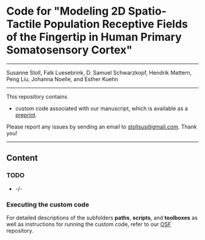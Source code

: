 # Code for "Modeling 2D Spatio-Tactile Population Receptive Fields of the Fingertip in Human Primary Somatosensory Cortex"

---

Susanne Stoll, Falk Luesebrink, D. Samuel Schwarzkopf, Hendrik Mattern, Peng Liu, Johanna Noelle, and Esther Kuehn

---

This repository contains 

- custom code associated with our manuscript, which is available as a [preprint](https://doi.org/10.1101/2025.05.24.655840).

Please report any issues by sending an email to stollsus@gmail.com. Thank you!

---
## Content

### TODO

- -/-

### Executing the custom code

For detailed descriptions of the subfolders **paths**, **scripts**, and **toolboxes** as well as instructions for running the custom code, refer to our [OSF](https://doi.org/10.17605/OSF.IO/4DRZ6) repository. 

